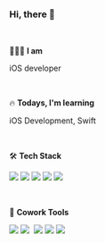 
 ### Hi, there 👋
<br/>

🙋🏻‍♀️ **I am**

iOS developer

<br/>

🔥 **Todays, I'm learning**

iOS Development, Swift

<br/>

🛠 **Tech Stack**
 
 <img src="https://img.shields.io/badge/Swift-FA7343?style=flat-square&logo=Swift&logoColor=white"/>  <img src="https://img.shields.io/badge/iOS-000000?style=flat-square&logo=iOS&logoColor=white"/>  <img src="https://img.shields.io/badge/Xcode-147EFB?style=flat-square&logo=Xcode&logoColor=white"/>  <img src="https://img.shields.io/badge/Firebase-FFCA28?style=flat-square&logo=Firebase&logoColor=white"/>  <img src="https://img.shields.io/badge/Postman-FF6C37?style=flat-square&logo=Postman&logoColor=white"/>

 

 <br/>
 
👥 **Cowork Tools**
<p>
    <img src="https://img.shields.io/badge/GitHub-181717?style=flat-square&logo=GitHub&logoColor=white"/>
    <img src="https://img.shields.io/badge/%3CDiscode%3E-%237289DA.svg?style=flat-square&logo=discord&logoColor=white"/></a>&nbsp
    <img src="https://img.shields.io/badge/Slack-4A154B?style=flat-square&logo=Slack&logoColor=white"/>
    <img src="https://img.shields.io/badge/Notion-181717?style=flat-square&logo=Notion&logoColor=white"/>
    <img src="https://img.shields.io/badge/Figma-F24E1E?style=flat-square&logo=Figma&logoColor=white"/>
 </p>
 


 </div>








